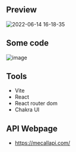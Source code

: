 ## Preview
![2022-06-14 16-18-35](https://user-images.githubusercontent.com/87512687/173543175-7a0e2425-77e9-4ae7-80af-e0ed3263e21f.gif)

## Some code
![image](https://user-images.githubusercontent.com/87512687/173541287-16fde685-ee71-47f2-9d33-838b901a8ead.png)

## Tools
- Vite
- React
- React router dom
- Chakra UI

## API Webpage
- https://mecallapi.com/
